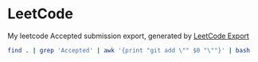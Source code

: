 # LeetCode
My leetcode Accepted submission export, generated by [LeetCode Export](https://github.com/NeverMendel/leetcode-export)

```bash
find . | grep 'Accepted' | awk '{print "git add \"" $0 "\""}' | bash
```
